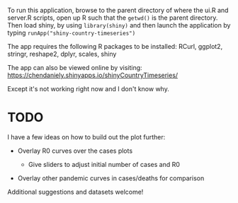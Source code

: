To run this application, browse to the parent directory of where the
ui.R and server.R scripts, open up R such that the `getwd()` is the
parent directory. Then load shiny, by using `library(shiny)` and then
launch the application by typing `runApp("shiny-country-timeseries")`

The app requires the following R packages to be installed: RCurl,
ggplot2, stringr, reshape2, dplyr, scales, shiny

The app can also be viewed online by visiting:
https://chendaniely.shinyapps.io/shinyCountryTimeseries/

Except it's not working right now and I don't know why.

TODO
====
I have a few ideas on how to build out the plot further:

* Overlay R0 curves over the cases plots
  * Give sliders to adjust initial number of cases and R0

* Overlay other pandemic curves in cases/deaths for comparison

Additional suggestions and datasets welcome!
